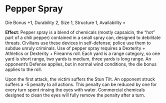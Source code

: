 # Pepper Spray

Die Bonus +1, Durability 2, Size 1, Structure 1, Availability •

**Effect**: Pepper spray is a blend of chemicals (mostly
capsaicin, the “hot” part of a chili pepper) contained in
a small spray can, designed to debilitate threats. Civilians
use these devices in self-defense; police use them to
subdue unruly criminals. Use of pepper spray requires a
Dexterity + Athletics or Dexterity + Firearms roll. Each
yard is a range category, so one yard is short range, two
yards is medium, three yards is long range. An opponent’s
Defense applies, but in normal wind conditions, the die
bonus applies to the roll.

Upon the first attack, the victim suffers the Stun Tilt. An opponent struck suffers a -5 penalty to all
actions. This penalty can be reduced by one for every turn
spent rinsing the eyes with water. Commercial chemicals
designed to clean the eyes will fully remove the penalty
after a turn. 